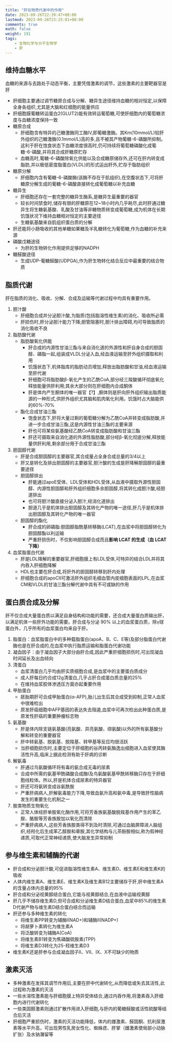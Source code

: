 ```yaml
---
title: "肝在物质代谢中的作用"
date: 2023-09-26T22:39:47+08:00
lastmod: 2023-09-26T23:25:01+08:00
comments: true
math: false
weight: 191
tags:
    - 生物化学与分子生物学
    - 肝
---
```


## 维持血糖水平

血糖的来源与去路处于动态平衡，主要凭借激素的调节，这些激素的主要靶器官是肝

- 肝细胞主要通过调节糖原合成与分解、糖异生途径维持血糖的相对恒定,以保障全身各组织,尤其是大脑和红细胞的能量供应
- 肝细胞膜葡糖转运蛋白2(GLUT2)能有效转运葡萄糖,可使肝细胞内的葡萄糖浓度与血糖浓度保持一致
- 糖原合成
    - 肝细胞含有特异的己糖激酶同工酶IV,即葡糖激酶。其Km(10mmol/L)较肝外组织的己糖激酶(0.1mmol/L)高的多,且不被其产物葡糖-6-磷酸所抑制。这利于肝在饱食状态下血糖浓度很高时,仍可持续将葡萄糖磷酸化成葡糖-6-磷酸,并将其合成肝糖原贮存
    - 血糖高时,葡糖-6-磷酸除氧化供能以及合成糖原储存外,还可在肝内转变成脂肪,并以极低密度脂蛋白(VLDL)的形式运出肝外,贮存于脂肪组织
- 糖原分解
    - 肝细胞内含有葡糖-6-磷酸酶(该酶不存在于肌组织),在空腹状态下,可将肝糖原分解生成的葡糖-6-磷酸直接转化成葡萄糖以补充血糖
- 糖异生
    - 肝细胞还存在一套完整的糖异生酶系,是糖异生最重要的器官
    - 较长时间禁食时,储存有限的肝糖原在12~18小时内几乎耗尽,此时肝通过糖异生将生糖氨基酸、乳酸及甘油等非糖物质转变成葡萄糖,成为机体在长期饥饿状况下维持血糖相对恒定的主要途径
    - 生糖氨基酸来自肌组织蛋白质的分解
- 肝还能将小肠吸收的其他单糖如果糖及半乳糖转化为葡萄糖,作为血糖的补充来源
- 磷酸戊糖途径
    - 为肝的生物转化作用提供足够的NADPH
- 糖醛酸途径
    - 生成UDP-葡糖醛酸(UDPGA),作为肝生物转化结合反应中最重要的结合物质

## 脂质代谢

肝在脂质的消化、吸收、分解、合成及运输等代谢过程中均具有重要作用。

1. 胆汁酸
    - 肝细胞合成并分泌胆汁酸,为脂质(包括脂溶性维生素)的消化、吸收所必需
    - 肝损伤时,肝分泌胆汁能力下降;胆管阻塞时,胆汁排出障碍,均可导致脂质的消化吸收不良
2. 脂肪酸代谢
    - 脂肪酸氧化供能
        - 肝合成的内源性甘油三酯与来自消化道的外源性和肝自身合成的胆固醇、磷脂一起,组装成VLDL分泌入血,经血液运输至肝外组织摄取和利用
        - 饥饿状态下,机体脂库的脂肪动员增加,释放出脂肪酸和甘油,经血液运输至肝代谢
        - 肝细胞可将脂肪酸β-氧化产生的乙酰CoA,部分经三羧酸循环彻底氧化释放能量供肝利用;其余大部分则在肝细胞内合成酮体
        - 肝是体内产生酮体的唯一器官【?】,酮体则是肝向肝外组织输出脂质能源的一种形式,供肝外组织尤其脑和肌肉氧化利用。饥饿时占大脑能供的60%-70%
    - 酯化合成甘油三酯
        - 饱食状态下,肝将大量过剩的葡萄糖分解为乙酰CoA并转变成脂肪酸,并进一步合成甘油三酯,这是内源性甘油三酯的主要来源
        - 肝也可将某些氨基酸经乙酰CoA转变成脂肪酸和甘油三酯
        - 肝还可摄取来自消化道的外源性脂肪酸,部分经β-氧化彻底分解,释放能量供肝利用,剩余部分用于合成甘油三酯
3. 胆固醇代谢
    - 肝是合成胆固醇的主要器官,其合成量占全身合成总量的3/4以上
    - 肝又是转化及排出胆固醇的主要器官,胆汁酸的生成是肝降解胆固醇的最重要途径
    - 胆固醇排出
        - 肝能通过apoE受体、LDL受体和HDL受体,从血液中摄取外源性胆固醇、内源性胆固醇和肝外组织细胞多余胆固醇,将其转化成胆汁酸,经胆道排出
        - 也可将胆汁酸直接分泌入胆汁,经消化道排出
        - 胆道几乎是机体排出胆固醇及其转化产物的唯一途径,肝几乎是机体排出胆固醇及其转化产物的唯一器官
    - 胆固醇的酯化
        - 肝合成的卵磷脂:胆固醇脂酰基转移酶(LCAT),在血浆中将胆固醇转化为胆固醇酯以利运输
        - 严重肝损伤时，不仅影响胆固醇合成而且**影响 LCAT 的生成（血 LCAT 下降）**
4. 血浆脂蛋白代谢
    - 肝是LDL降解的重要器官,肝细胞膜上有LDL受体,可特异的结合LDL并将其内吞入肝细胞降解
    - HDL也主要在肝合成,将肝外的胆固醇转移到肝内处理
    - 肝细胞合成的apoCII可激活肝外组织毛细血管内皮细胞表面的LPL,在血浆CM和VLDL的甘油三酯分解代谢中具有不可或缺的作用

## 蛋白质合成及分解

肝不仅合成大量蛋白质以满足自身结构和功能的需要，还合成大量蛋白质输出肝，以满足机体一些肝外功能的需要。肝合成与分泌 90% 以上的血浆蛋白质，除γ球蛋白外，几乎所有的血浆蛋白均来自于肝。

1. 脂蛋白：血浆脂蛋白中的多种载脂蛋白(apoA、B、C、E等)及部分脂蛋白代谢酶也是在肝合成的,在血浆中执行脂质运输和脂蛋白代谢功能
2. 凝血因子：由于凝血因子大部分由肝合成,因此严重肝细胞损伤时,可出现凝血时间延长及出血倾向
3. 清蛋白
    - 血浆清蛋白几乎均由肝实质细胞合成,是血浆中的主要蛋白质成分
    - 成人肝每日约合成12g清蛋白,几乎占肝合成蛋白质总量的25%
    - 在维持血浆胶体渗透压方面亦起重要作用
4. 甲胎蛋白
    - 胚胎期肝可合成甲胎蛋白(α-AFP),胎儿出生后其合成受到抑制,正常人血浆中很难检出
    - 原发肝癌细胞中AFP基因的表达失去阻遏,血浆中可再次检出此种蛋白质,是原发性肝癌的重要肿瘤标志物
5. 氨基酸
    - 肝是体内除支链氨基酸(亮氨酸、异亮氨酸、缬氨酸)以外的所有氨基酸分解和转变的重要器官
    - 肝中转氨基、脱氨基、脱羧基、转甲基等反应均很活跃
    - 当肝细胞损伤时,主要定位于肝细胞的谷丙转氨酶逸出细胞进入血浆使其酶活性升高,临床上据此检测有助于肝病的诊断
6. 解氨毒
    - 肝通过鸟氨酸循环将有毒的氨合成无毒的尿素
    - 合成中所需的氨基甲酰磷酸合成酶I及鸟氨酸氨基甲酰转移酶只存在于肝细胞线粒体。所以,肝是机体合成尿素的特异器官
    - 肝还可将氨转变成谷氨酰胺
    - 严重肝病病人,肝解氨毒能力下降,导致血氨升高和氨中毒,是导致肝性脑病发生的重要生化机制之一
7. 胺类物质生物氧化
    - 正常人体经肝单胺氧化酶作用,可将芳香族氨基酸脱羧基作用产生的苯乙胺、酪胺等芳香族胺加以氧化而清除
    - 严重肝病病人,这些芳香族胺类得不到及时清除,可通过血脑屏障进人脑组织,经羟化后生成苯乙醇胺和章胺,其化学结构与儿茶酚胺相似,称为假神经递质,可取代正常神经递质,使大脑发生异常抑制

## 参与维生素和辅酶的代谢

- 肝合成和分泌胆汁酸,可促进脂溶性维生素A、维生素D、维生素E和维生素K的吸收
- 人体内维生素A、维生素E、维生素K及维生素B12主要储存于肝,肝中维生素A的含量占体内总量的95%
- 肝合成和分泌视黄醇结合蛋白,它能与视黄醇结合,在血液中运输视黄醇
- 肝几乎不储存维生素D,但可合成和分泌维生素D结合蛋白,血浆中85%的维生素D代谢产物与维生素D结合蛋白结合而运输
- 肝还参与多种维生素的转化
    - 将维生素PP转变为辅酶I(NAD+)和辅酶II(NADP+)
    - 将胡萝卜素转化为维生素A
    - 将泛酸转变为辅酶A(CoA)
    - 将维生素B1转变为焦磷酸硫胺素(TPP)
    - 将维生素D3转化为25-羟维生素D3
- 维生素K还是肝参与合成凝血因子II、VII、IX、X不可缺少的物质

## 激素灭活

- 多种激素在发挥其调节作用后,主要在肝中代谢转化,从而降低或失去其活性,此过程称为激素的灭活
- 一些水溶性激素能与肝细胞膜上特异受体结合,通过内吞作用,将激素吞入肝细胞内进行代谢转化
- 一些类固醇激素则通过扩散作用进入肝细胞,与肝内的葡糖醛酸或活性硫酸等结合后灭活
- 肝细胞严重损伤时，激素的灭活功能降低，体内的雌激素、醛固酮、抗利尿激素等水平升高，可出现男性乳房女性化、蜘蛛痣、肝掌（雌激素使局部小动脉扩张）及水钠潴留等
